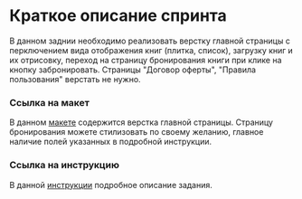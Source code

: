 # Краткое описание спринта
В данном заднии необходимо реализовать верстку главной страницы с перключением вида отображения книг (плитка, список), загрузку книг и их отрисовку, переход на страницу бронирования книги при клике на кнопку забронировать. Страницы "Договор оферты", "Правила пользования" верстать не нужно.

### Ссылка на макет
В данном [макете](https://www.figma.com/file/d8LhhLjMkaTfPvAcYQULNv/Library---students-file?node-id=2601%3A14871&t=aRv6Z6gTPUReHk6F-0) содержится верстка главной страницы. Страницу бронирования можете стилизовать по своему желанию, главное наличие полей указанных в подробной инструкции.

### Ссылка на инструкцию
В данной [инструкции](https://docs.google.com/document/d/16VVHvCxmKY1UiIS_neAP2PAgiT69gFpBYUpzwTtf4_M/edit?usp=sharing) подробное описание задания.

